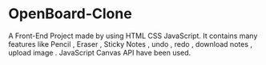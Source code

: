 # OpenBoard-Clone
A Front-End Project made by using HTML CSS JavaScript. It contains many features  like Pencil , Eraser , Sticky Notes , undo , redo , download notes , upload image . JavaScript Canvas API have been used.

